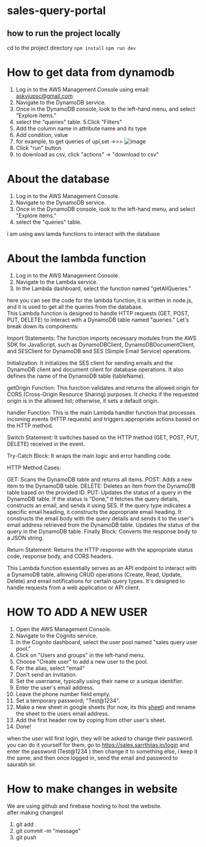# sales-query-portal

## how to run the project locally

cd to the project directory
`npm install`
`npm run dev`

# How to get data from dynamodb
1. Log in to the AWS Management Console using email: askvjupsc@gmail.com
2. Navigate to the DynamoDB service.
3. Once in the DynamoDB console, look to the left-hand menu, and select "Explore items."
4. select the "queries" table.
5.Click "Filters"
6. Add the column name in attribute name and its type
7. Add condition, value
8. for example, to get queries of upi,set ->>> ![image](https://github.com/Saurabh2414/sales-query-portal/assets/108987556/85851137-9dda-48e0-99a4-75702e81912d)
9. Click "run" button
10.  to download as csv, click "actions" -> "download to csv"

# About the database
1. Log in to the AWS Management Console.
2. Navigate to the DynamoDB service.
3. Once in the DynamoDB console, look to the left-hand menu, and select "Explore items."
4. select the "queries" table.

i am using aws lamda functions to interact with the database

# About the lambda function

1. Log in to the AWS Management Console.
2. Navigate to the Lambda service.
3. In the Lambda dashboard, select the function named "getAllQueries."

here you can see the code for the lambda function, it is written in node.js, and it is used to get all the queries from the database. <br/>
This Lambda function is designed to handle HTTP requests (GET, POST, PUT, DELETE) to interact with a DynamoDB table named "queries." Let's break down its components:

Import Statements: The function imports necessary modules from the AWS SDK for JavaScript, such as DynamoDBClient, DynamoDBDocumentClient, and SESClient for DynamoDB and SES (Simple Email Service) operations.

Initialization: It initializes the SES client for sending emails and the DynamoDB client and document client for database operations. It also defines the name of the DynamoDB table (tableName).

getOrigin Function: This function validates and returns the allowed origin for CORS (Cross-Origin Resource Sharing) purposes. It checks if the requested origin is in the allowed list; otherwise, it sets a default origin.

handler Function: This is the main Lambda handler function that processes incoming events (HTTP requests) and triggers appropriate actions based on the HTTP method.

Switch Statement: It switches based on the HTTP method (GET, POST, PUT, DELETE) received in the event.

Try-Catch Block: It wraps the main logic and error handling code.

HTTP Method Cases:

GET: Scans the DynamoDB table and returns all items.
POST: Adds a new item to the DynamoDB table.
DELETE: Deletes an item from the DynamoDB table based on the provided ID.
PUT:
Updates the status of a query in the DynamoDB table. If the status is "Done," it fetches the query details, constructs an email, and sends it using SES.
If the query type indicates a specific email heading, it constructs the appropriate email heading.
It constructs the email body with the query details and sends it to the user's email address retrieved from the DynamoDB table.
Updates the status of the query in the DynamoDB table.
Finally Block: Converts the response body to a JSON string.

Return Statement: Returns the HTTP response with the appropriate status code, response body, and CORS headers.

This Lambda function essentially serves as an API endpoint to interact with a DynamoDB table, allowing CRUD operations (Create, Read, Update, Delete) and email notifications for certain query types. It's designed to handle requests from a web application or API client.

# HOW TO ADD A NEW USER <br/>

1. Open the AWS Management Console.
2. Navigate to the Cognito service.
3. In the Cognito dashboard, select the user pool named "sales query user pool."
4. Click on "Users and groups" in the left-hand menu.
5. Choose "Create user" to add a new user to the pool.
6. For the alias, select "email"
7. Don't send an invitation.
8. Set the username, typically using their name or a unique identifier.
9. Enter the user's email address.
10. Leave the phone number field empty.
11. Set a temporary password; "Test@1234".
12. Make a new sheet in google sheets (for now, its this [sheet](https://docs.google.com/spreadsheets/d/1d72w5Nhomt6liRw7x_Oyp62dQzBlDWlMSetPcaVYRCk/edit?usp=sharing)) and rename the sheet to the users email address.
13. Add the first header row by coping from other user's sheet. 
14. Done!


when the user will first login, they will be asked to change their password. you can do it yourself for them, go to https://sales.sarrthiias.in/login and enter the password (Test@1234
) then change it to something else, i keep it the same, and then once logged in, send the email and password to saurabh sir. <br/>

# How to make changes in website

We are using github and firebase hosting to host the website. <br/>
after making changesl

1. git add .
2. git commit -m "message"
3. git push
